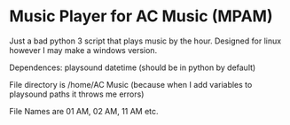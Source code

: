 # Music Player for AC Music (MPAM)
Just a bad python 3 script that plays music by the hour.
Designed for linux however I may make a windows version.

Dependences:
	playsound
	datetime (should be in python by default)

File directory is /home/AC Music (because when I add variables to playsound paths it throws me errors)

File Names are 01 AM, 02 AM, 11 AM etc.
